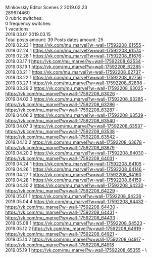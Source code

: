 Minkovskiy	Editor Scenes 2 2019.02.23\
289674460\
0 rubric switches:\
0 frequency switches:\
1 vacations:\
2019.03.01 2019.03.15 \
Total posts amount: 39	Posts dates amount: 25\
2019.02.23 1 https://vk.com/mu_marvel?w=wall-17592208_61555 - \
2019.02.24 1 https://vk.com/mu_marvel?w=wall-17592208_61574 - \
2019.02.28 1 https://vk.com/mu_marvel?w=wall-17592208_61676 - \
2019.03.17 1 https://vk.com/mu_marvel?w=wall-17592208_62534 - \
2019.03.19 1 https://vk.com/mu_marvel?w=wall-17592208_62285 - \
2019.03.21 1 https://vk.com/mu_marvel?w=wall-17592208_62737 - \
2019.03.22 1 https://vk.com/mu_marvel?w=wall-17592208_62756 - \
2019.03.27 1 https://vk.com/mu_marvel?w=wall-17592208_62898 - \
2019.03.29 2 https://vk.com/mu_marvel?w=wall-17592208_63025 - https://vk.com/mu_marvel?w=wall-17592208_63026 - \
2019.04.02 3 https://vk.com/mu_marvel?w=wall-17592208_63285 - https://vk.com/mu_marvel?w=wall-17592208_63286 - https://vk.com/mu_marvel?w=wall-17592208_63287 - \
2019.04.06 2 https://vk.com/mu_marvel?w=wall-17592208_63539 - https://vk.com/mu_marvel?w=wall-17592208_63540 - \
2019.04.07 3 https://vk.com/mu_marvel?w=wall-17592208_63537 - https://vk.com/mu_marvel?w=wall-17592208_63538 - https://vk.com/mu_marvel?w=wall-17592208_63542 - \
2019.04.10 2 https://vk.com/mu_marvel?w=wall-17592208_63678 - https://vk.com/mu_marvel?w=wall-17592208_63679 - \
2019.04.20 2 https://vk.com/mu_marvel?w=wall-17592208_64030 - https://vk.com/mu_marvel?w=wall-17592208_64031 - \
2019.04.24 1 https://vk.com/mu_marvel?w=wall-17592208_64105 - \
2019.04.26 1 https://vk.com/mu_marvel?w=wall-17592208_64146 - \
2019.04.27 1 https://vk.com/mu_marvel?w=wall-17592208_64160 - \
2019.04.28 1 https://vk.com/mu_marvel?w=wall-17592208_64159 - \
2019.04.30 2 https://vk.com/mu_marvel?w=wall-17592208_64230 - https://vk.com/mu_marvel?w=wall-17592208_64229 - \
2019.05.01 1 https://vk.com/mu_marvel?w=wall-17592208_64236 - \
2019.05.04 4 https://vk.com/mu_marvel?w=wall-17592208_64432 - https://vk.com/mu_marvel?w=wall-17592208_64430 - https://vk.com/mu_marvel?w=wall-17592208_64431 - https://vk.com/mu_marvel?w=wall-17592208_64433 - \
2019.05.08 1 https://vk.com/mu_marvel?w=wall-17592208_64523 - \
2019.05.12 2 https://vk.com/mu_marvel?w=wall-17592208_64919 - https://vk.com/mu_marvel?w=wall-17592208_64921 - \
2019.05.14 2 https://vk.com/mu_marvel?w=wall-17592208_64917 - https://vk.com/mu_marvel?w=wall-17592208_64918 - \
2019.05.19 1 https://vk.com/mu_marvel?w=wall-17592208_65355 - \
